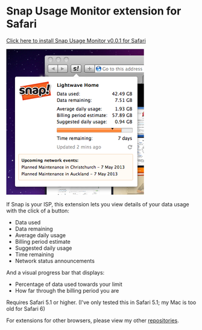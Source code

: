 Snap Usage Monitor extension for Safari
===========

[Click here to install Snap Usage Monitor v0.0.1 for Safari](https://github.com/ChrisNZL/snap-safari/raw/master/Builds/SnapUsageMonitor_0.0.1.safariextz)

![](https://github.com/ChrisNZL/snap-safari/blob/master/screenshot.png?raw=true)

If Snap is your ISP, this extension lets you view details of your data usage with the click of a button:
* Data used
* Data remaining
* Average daily usage
* Billing period estimate
* Suggested daily usage
* Time remaining
* Network status announcements

And a visual progress bar that displays:
* Percentage of data used towards your limit
* How far through the billing period you are

Requires Safari 5.1 or higher. (I've only tested this in Safari 5.1; my Mac is too old for Safari 6)

For extensions for other browsers, please view my other [repositories](https://github.com/ChrisNZL?tab=repositories).
